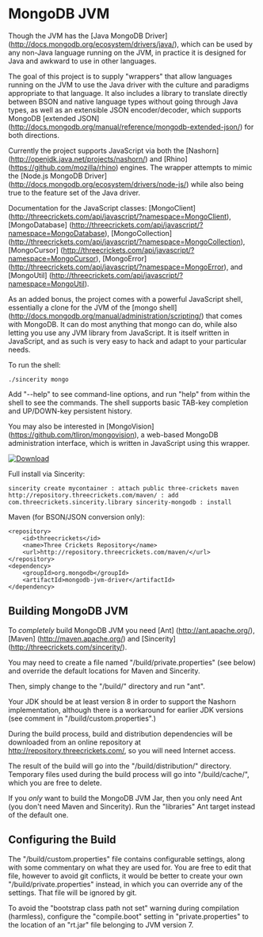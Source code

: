 
MongoDB JVM
===========

Though the JVM has the [Java MongoDB Driver]
(http://docs.mongodb.org/ecosystem/drivers/java/), which can be used by any
non-Java language running on the JVM, in practice it is designed for Java and
awkward to use in other languages.

The goal of this project is to supply "wrappers" that allow languages running
on the JVM to use the Java driver with the culture and paradigms appropriate to
that language. It also includes a library to translate directly between BSON and
native language types without going through Java types, as well as an extensible
JSON encoder/decoder, which supports MongoDB [extended JSON]
(http://docs.mongodb.org/manual/reference/mongodb-extended-json/) for both
directions.

Currently the project supports JavaScript via both the [Nashorn]
(http://openjdk.java.net/projects/nashorn/) and [Rhino]
(https://github.com/mozilla/rhino) engines. The wrapper attempts to mimic the [Node.js MongoDB Driver]
(http://docs.mongodb.org/ecosystem/drivers/node-js/) while also being true to
the feature set of the Java driver.

Documentation for the JavaScript classes: [MongoClient]
(http://threecrickets.com/api/javascript/?namespace=MongoClient), [MongoDatabase]
(http://threecrickets.com/api/javascript/?namespace=MongoDatabase), [MongoCollection]
(http://threecrickets.com/api/javascript/?namespace=MongoCollection), [MongoCursor]
(http://threecrickets.com/api/javascript/?namespace=MongoCursor), [MongoError]
(http://threecrickets.com/api/javascript/?namespace=MongoError), and [MongoUtil]
(http://threecrickets.com/api/javascript/?namespace=MongoUtil).

As an added bonus, the project comes with a powerful JavaScript shell,
essentially a clone for the JVM of the [mongo shell]
(http://docs.mongodb.org/manual/administration/scripting/) that comes with
MongoDB. It can do most anything that mongo can do, while also letting you use
any JVM library from JavaScript. It is itself written in JavaScript, and as such
is very easy to hack and adapt to your particular needs.

To run the shell:

	./sincerity mongo

Add "--help" to see command-line options, and run "help" from within the shell
to see the commands. The shell supports basic TAB-key completion and UP/DOWN-key
persistent history.

You may also be interested in [MongoVision]
(https://github.com/tliron/mongovision), a web-based MongoDB administration
interface, which is written in JavaScript using this wrapper.

[![Download](http://threecrickets.com/media/download.png "Download")](https://drive.google.com/folderview?id=0B5XU4AmCevRXUnNkeWR2TkVCV2M)

Full install via Sincerity:

    sincerity create mycontainer : attach public three-crickets maven http://repository.threecrickets.com/maven/ : add com.threecrickets.sincerity.library sincerity-mongodb : install

Maven (for BSON/JSON conversion only):

    <repository>
        <id>threecrickets</id>
        <name>Three Crickets Repository</name>
        <url>http://repository.threecrickets.com/maven/</url>
    </repository>
    <dependency>
        <groupId>org.mongodb</groupId>
        <artifactId>mongodb-jvm-driver</artifactId>
    </dependency>


Building MongoDB JVM
--------------------

To *completely* build MongoDB JVM you need [Ant] (http://ant.apache.org/), [Maven]
(http://maven.apache.org/) and [Sincerity] (http://threecrickets.com/sincerity/).

You may need to create a file named "/build/private.properties" (see below) and
override the default locations for Maven and Sincerity.

Then, simply change to the "/build/" directory and run "ant".

Your JDK should be at least version 8 in order to support the Nashorn
implementation, although there is a workaround for earlier JDK versions (see
comment in "/build/custom.properties".)

During the build process, build and distribution dependencies will be
downloaded from an online repository at http://repository.threecrickets.com/, so
you will need Internet access.

The result of the build will go into the "/build/distribution/" directory.
Temporary files used during the build process will go into "/build/cache/",
which you are free to delete.

If you *only* want to build the MongoDB JVM Jar, then you only need Ant (you
don't need Maven and Sincerity). Run the "libraries" Ant target instead of the
default one.


Configuring the Build
---------------------

The "/build/custom.properties" file contains configurable settings, along with
some commentary on what they are used for. You are free to edit that file,
however to avoid git conflicts, it would be better to create your own
"/build/private.properties" instead, in which you can override any of the
settings. That file will be ignored by git.

To avoid the "bootstrap class path not set" warning during compilation
(harmless), configure the "compile.boot" setting in "private.properties" to the
location of an "rt.jar" file belonging to JVM version 7.
